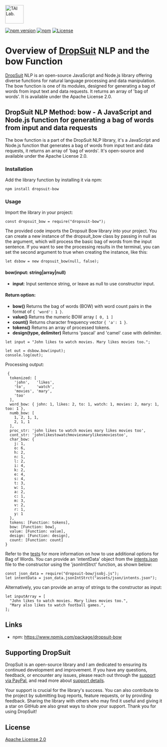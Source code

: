 [<img alt="TAI Lab." width="59px" src="https://github.com/ladooniani/tailab/blob/master/assets/tai_lab_terbinari_cbm_project_logo.png" />](https://github.com/ladooniani/dropsuit#readme)

[![npm version](https://img.shields.io/npm/v/dropsuit-bow.svg?style=flat)](https://www.npmjs.com/package/dropsuit-bow) [![npm](https://img.shields.io/npm/dt/dropsuit-bow.svg?style=flat-square)](https://www.npmjs.com/package/dropsuit-bow) [![License](https://img.shields.io/npm/l/dropsuit-bow.svg)](https://www.npmjs.com/package/dropsuit-bow)

# Overview of [DropSuit](https://github.com/ladooniani/dropsuit#readme) NLP and the bow Function

[DropSuit](https://github.com/ladooniani/dropsuit#readme) NLP is an open-source JavaScript and Node.js library offering diverse functions for natural language processing and data manipulation. The bow function is one of its modules, designed for generating a bag of words from input text and data requests. It returns an array of 'bag of words'. It is available under the Apache License 2.0.

## DropSuit NLP Method: bow - A JavaScript and Node.js function for generating a bag of words from input and data requests

The bow function is a part of the DropSuit NLP library, it's a JavaScript and Node.js function that generates a bag of words from input text and data requests, it returns an array of 'bag of words'. It's open-source and available under the Apache License 2.0.

### Installation

Add the library function by installing it via npm:

```
npm install dropsuit-bow
```

### Usage

Import the library in your project:

```
const dropsuit_bow = require("dropsuit-bow");

```

The provided code imports the Dropsuit Bow library into your project. You can create a new instance of the dropsuit_bow class by passing in null as the argument, which will process the basic bag of words from the input sentence. If you want to see the processing results in the terminal, you can set the second argument to true when creating the instance, like this:

```
let dsbow = new dropsuit_bow(null, false);
```

#### bow(input: string|array|null)

- **input**: Input sentence string, or leave as null to use constructor input.

#### Return option:

- **bow()** Returns the bag of words (BOW) with word count pairs in the format of `{ 'word': 1 }`.
- **value()** Returns the numeric BOW array `[ 0, 1 ]`
- **count()** Returns character frequency vector `{ 'a': 1 }`.
- **tokens()** Returns an array of processed tokens.
- **design(type, delimiter)** Returns 'pascal' and 'camel' case with delimiter.

```
let input = "John likes to watch movies. Mary likes movies too.";

let out = dsbow.bow(input);
console.log(out);
```

Processing output:

```
 {
  tokenized: [
    'john',   'likes',
    'to',     'watch',
    'movies', 'mary',
    'too'
  ],
  word_bow: { john: 1, likes: 2, to: 1, watch: 1, movies: 2, mary: 1, too: 1 },
  numb_bow: [
    1, 2, 1, 1,
    2, 1, 1
  ],
  proc_str: 'john likes to watch movies mary likes movies too',
  cont_str: 'johnlikestowatchmoviesmarylikesmoviestoo',
  char_bow: {
    j: 1,
    o: 6,
    h: 2,
    n: 1,
    l: 2,
    i: 4,
    k: 2,
    e: 4,
    s: 4,
    t: 3,
    w: 1,
    a: 2,
    c: 1,
    m: 3,
    v: 2,
    r: 1,
    y: 1
  },
  tokens: [Function: tokens],
  bow: [Function: bow],
  value: [Function: value],
  design: [Function: design],
  count: [Function: count]
}

```

Refer to the [tests](https://github.com/ladooniani/dropsuit-bow/blob/main/test/index.test.js) for more information on how to use additional options for Bag of Words. You can provide an 'intentData' object from the [intents.json](https://github.com/ladooniani/dropsuit-bow/blob/main/test/intents.json) file to the constructor using the 'jsonIntStrct' function, as shown below:

```
const json_data = require("dropsuit-bow/jsobj.js");
let intentData = json_data.jsonIntStrct("assets/json/intents.json");

```

Alternatively, you can provide an array of strings to the constructor as input:

```
let inputArray = [
  "John likes to watch movies. Mary likes movies too.",
  "Mary also likes to watch football games.",
];
```

## Links

- npm: https://www.npmjs.com/package/dropsuit-bow

## Supporting DropSuit

DropSuit is an open-source library and I am dedicated to ensuring its continued development and improvement. If you have any questions, feedback, or encounter any issues, please reach out through the [support via PayPal](https://www.paypal.com/paypalme/dropsuit?country.x=GE&locale.x=en_US), and read more about [support details](https://github.com/ladooniani/dropsuit/blob/main/Support.md).

Your support is crucial for the library's success. You can also contribute to the project by submitting bug reports, feature requests, or by providing feedback. Sharing the library with others who may find it useful and giving it a star on GitHub are also great ways to show your support. Thank you for using DropSuit!

## License

[Apache License 2.0](LICENSE.txt)
